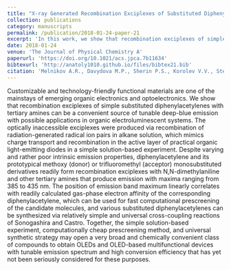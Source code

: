 ```yaml
---
title: "X-ray Generated Recombination Exciplexes of Substituted Diphenylacetylenes with Tertiary Amines: A Versatile Experimental Vehicle for Targeted Creation of Deep-Blue Electroluminescent Systems"
collection: publications
category: manuscripts
permalink: /publication/2018-01-24-paper-21
excerpt: 'In this work, we show that recombination exciplexes of simple substituted diphenylacetylenes with tertiary amines can be a convenient source of tunable deep-blue emission with possible applications in organic electroluminescent systems'
date: 2018-01-24
venue: 'The Journal of Physical Chemistry A'
paperurl: 'https://doi.org/10.1021/acs.jpca.7b11634'
bibtexurl: 'http://anatoly1010.github.io/files/bibtex21.bib'
citation: 'Melnikov A.R., Davydova M.P., Sherin P.S., Korolev V.V., Stepanov A.A., Kalneus E.V., Benassi E., Vasilevsky S.F., Stass D.V. &quot;X-ray Generated Recombination Exciplexes of Substituted Diphenylacetylenes with Tertiary Amines: A Versatile Experimental Vehicle for Targeted Creation of Deep-Blue Electroluminescent Systems&quot; <i>J. Phys. Chem. A</i>. 2018. 122(5). P. 1235-1252.'
---
```

Customizable and technology-friendly functional materials are one of the mainstays of emerging organic electronics and optoelectronics. We show that recombination exciplexes of simple substituted diphenylacetylenes with tertiary amines can be a convenient source of tunable deep-blue emission with possible applications in organic electroluminescent systems. The optically inaccessible exciplexes were produced via recombination of radiation-generated radical ion pairs in alkane solution, which mimics charge transport and recombination in the active layer of practical organic light-emitting diodes in a simple solution-based experiment. Despite varying and rather poor intrinsic emission properties, diphenylacetylene and its prototypical methoxy (donor) or trifluoromethyl (acceptor) monosubstituted derivatives readily form recombination exciplexes with N,N-dimethylaniline and other tertiary amines that produce emission with maxima ranging from 385 to 435 nm. The position of emission band maximum linearly correlates with readily calculated gas-phase electron affinity of the corresponding diphenylacetylene, which can be used for fast computational prescreening of the candidate molecules, and various substituted diphenylacetylenes can be synthesized via relatively simple and universal cross-coupling reactions of Sonogashira and Castro. Together, the simple solution-based experiment, computationally cheap prescreening method, and universal synthetic strategy may open a very broad and chemically convenient class of compounds to obtain OLEDs and OLED-based multifunctional devices with tunable emission spectrum and high conversion efficiency that has yet not been seriously considered for these purposes.